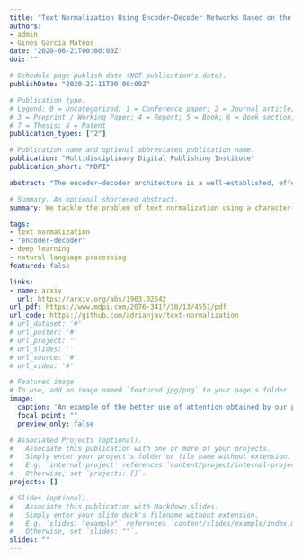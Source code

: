 ```yaml
---
title: "Text Normalization Using Encoder–Decoder Networks Based on the Causal Feature Extractor"
authors:
- admin
- Gines García Mateos
date: "2020-06-21T00:00:00Z"
doi: ""

# Schedule page publish date (NOT publication's date).
publishDate: "2020-22-11T00:00:00Z"

# Publication type.
# Legend: 0 = Uncategorized; 1 = Conference paper; 2 = Journal article;
# 3 = Preprint / Working Paper; 4 = Report; 5 = Book; 6 = Book section;
# 7 = Thesis; 8 = Patent
publication_types: ["2"]

# Publication name and optional abbreviated publication name.
publication: "Multidisciplinary Digital Publishing Institute"
publication_short: "MDPI"

abstract: "The encoder–decoder architecture is a well-established, effective and widely used approach in many tasks of natural language processing (NLP), among other domains. It consists of two closely-collaborating components: An encoder that transforms the input into an intermediate form, and a decoder producing the output. This paper proposes a new method for the encoder, named Causal Feature Extractor (CFE), based on three main ideas: Causal convolutions, dilatations and bidirectionality. We apply this method to text normalization, which is a ubiquitous problem that appears as the first step of many text-to-speech (TTS) systems. Given a text with symbols, the problem consists in writing the text exactly as it should be read by the TTS system. We make use of an attention-based encoder–decoder architecture using a fine-grained character-level approach rather than the usual word-level one. The proposed CFE is compared to other common encoders, such as convolutional neural networks (CNN) and long-short term memories (LSTM). Experimental results show the feasibility of CFE, achieving better results in terms of accuracy, number of parameters, convergence time, and use of an attention mechanism based on attention matrices. The obtained accuracy ranges from 83.5% to 96.8% correctly normalized sentences, depending on the dataset. Moreover, the proposed method is generic and can be applied to different types of input such as text, audio and images."

# Summary. An optional shortened abstract.
summary: We tackle the problem of text normalization using a character-level encoder-decoder network which uses a novel CNN network designed to better use attention layers.

tags:
- text normalization
- "encoder-decoder"
- deep learning
- natural language processing
featured: false

links:
- name: arxiv
  url: https://arxiv.org/abs/1903.02642
url_pdf: https://www.mdpi.com/2076-3417/10/13/4551/pdf
url_code: https://github.com/adrianjav/text-normalization
# url_dataset: '#'
# url_poster: '#'
# url_project: ''
# url_slides: ''
# url_source: '#'
# url_video: '#'

# Featured image
# To use, add an image named `featured.jpg/png` to your page's folder. 
image:
  caption: 'An example of the better use of attention obtained by our proposed CFE.'
  focal_point: ""
  preview_only: false

# Associated Projects (optional).
#   Associate this publication with one or more of your projects.
#   Simply enter your project's folder or file name without extension.
#   E.g. `internal-project` references `content/project/internal-project/index.md`.
#   Otherwise, set `projects: []`.
projects: []

# Slides (optional).
#   Associate this publication with Markdown slides.
#   Simply enter your slide deck's filename without extension.
#   E.g. `slides: "example"` references `content/slides/example/index.md`.
#   Otherwise, set `slides: ""`.
slides: ""
---
```



